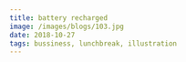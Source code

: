 ```yaml
---
title: battery recharged
image: /images/blogs/103.jpg
date: 2018-10-27
tags: bussiness, lunchbreak, illustration
---
```

